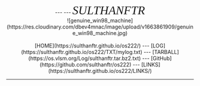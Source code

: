 <p  align="center">
---
---
<span style="font-style:italic; font-size:32px; font-family:TimesNewRoman;">SULTHANFTR</span> <br>
![genuine_win98_machine](https://res.cloudinary.com/dbev4mnac/image/upload/v1663861909/genuine_win98_machine.jpg)
<br><br>
[HOME](https://sulthanftr.github.io/os222/) ---
[LOG](https://sulthanftr.github.io/os222/TXT/mylog.txt) ---
[TARBALL](https://os.vlsm.org/Log/sulthanftr.tar.bz2.txt) ---
[GitHub](https://github.com/sulthanftr/os222) ---
[LINKS](https://sulthanftr.github.io/os222/LINKS/)
<br>
<hr>
<br>
